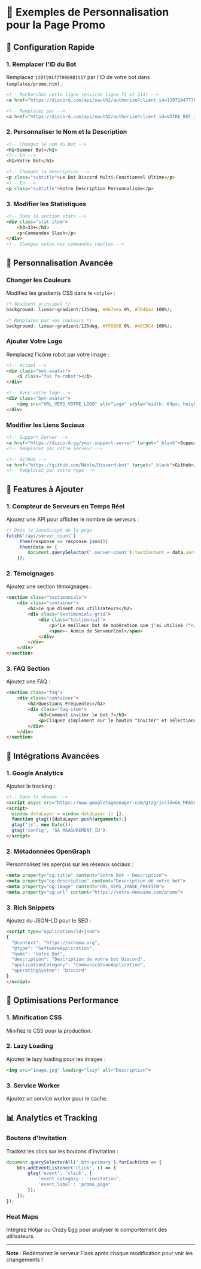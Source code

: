 # 🎨 Exemples de Personnalisation pour la Page Promo

## 🔧 Configuration Rapide

### 1. Remplacer l'ID du Bot
Remplacez `1397194777098981517` par l'ID de votre bot dans `templates/promo.html` :

```html
<!-- Recherchez cette ligne (environ ligne 71 et 214) -->
<a href="https://discord.com/api/oauth2/authorize?client_id=1397194777098981517&permissions=8&scope=bot%20applications.commands">

<!-- Remplacez par -->
<a href="https://discord.com/api/oauth2/authorize?client_id=VOTRE_BOT_ID&permissions=8&scope=bot%20applications.commands">
```

### 2. Personnaliser le Nom et la Description

```html
<!-- Changez le nom du bot -->
<h1>Summer Bot</h1>
<!-- En -->
<h1>Votre Bot</h1>

<!-- Changez la description -->
<p class="subtitle">Le Bot Discord Multi-Fonctionnel Ultime</p>
<!-- En -->
<p class="subtitle">Votre Description Personnalisée</p>
```

### 3. Modifier les Statistiques

```html
<!-- Dans la section stats -->
<div class="stat-item">
    <h3>33+</h3>
    <p>Commandes Slash</p>
</div>
<!-- Changez selon vos commandes réelles -->
```

## 🎨 Personnalisation Avancée

### Changer les Couleurs
Modifiez les gradients CSS dans le `<style>` :

```css
/* Gradient principal */
background: linear-gradient(135deg, #667eea 0%, #764ba2 100%);

/* Remplacez par vos couleurs */
background: linear-gradient(135deg, #FF6B6B 0%, #4ECDC4 100%);
```

### Ajouter Votre Logo
Remplacez l'icône robot par votre image :

```html
<!-- Actuel -->
<div class="bot-avatar">
    <i class="fas fa-robot"></i>
</div>

<!-- Avec votre logo -->
<div class="bot-avatar">
    <img src="URL_VERS_VOTRE_LOGO" alt="Logo" style="width: 64px; height: 64px; border-radius: 50%;">
</div>
```

### Modifier les Liens Sociaux

```html
<!-- Support Server -->
<a href="https://discord.gg/your-support-server" target="_blank">Support</a>
<!-- Remplacez par votre serveur -->

<!-- GitHub -->
<a href="https://github.com/N4ole/Discord-bot" target="_blank">GitHub</a>
<!-- Remplacez par votre repo -->
```

## 📱 Features à Ajouter

### 1. Compteur de Serveurs en Temps Réel
Ajoutez une API pour afficher le nombre de serveurs :

```javascript
// Dans le JavaScript de la page
fetch('/api/server_count')
    .then(response => response.json())
    .then(data => {
        document.querySelector('.server-count').textContent = data.servers;
    });
```

### 2. Témoignages
Ajoutez une section témoignages :

```html
<section class="testimonials">
    <div class="container">
        <h2>Ce que disent nos utilisateurs</h2>
        <div class="testimonials-grid">
            <div class="testimonial">
                <p>"Le meilleur bot de modération que j'ai utilisé !"</p>
                <span>- Admin de ServeurCool</span>
            </div>
        </div>
    </div>
</section>
```

### 3. FAQ Section
Ajoutez une FAQ :

```html
<section class="faq">
    <div class="container">
        <h2>Questions Fréquentes</h2>
        <div class="faq-item">
            <h3>Comment inviter le bot ?</h3>
            <p>Cliquez simplement sur le bouton "Inviter" et sélectionnez votre serveur !</p>
        </div>
    </div>
</section>
```

## 🔧 Intégrations Avancées

### 1. Google Analytics
Ajoutez le tracking :

```html
<!-- Dans le <head> -->
<script async src="https://www.googletagmanager.com/gtag/js?id=GA_MEASUREMENT_ID"></script>
<script>
  window.dataLayer = window.dataLayer || [];
  function gtag(){dataLayer.push(arguments);}
  gtag('js', new Date());
  gtag('config', 'GA_MEASUREMENT_ID');
</script>
```

### 2. Métadonnées OpenGraph
Personnalisez les aperçus sur les réseaux sociaux :

```html
<meta property="og:title" content="Votre Bot - Description">
<meta property="og:description" content="Description de votre bot">
<meta property="og:image" content="URL_VERS_IMAGE_PREVIEW">
<meta property="og:url" content="https://votre-domaine.com/promo">
```

### 3. Rich Snippets
Ajoutez du JSON-LD pour le SEO :

```html
<script type="application/ld+json">
{
  "@context": "https://schema.org",
  "@type": "SoftwareApplication",
  "name": "Votre Bot",
  "description": "Description de votre bot Discord",
  "applicationCategory": "CommunicationApplication",
  "operatingSystem": "Discord"
}
</script>
```

## 🚀 Optimisations Performance

### 1. Minification CSS
Minifiez le CSS pour la production.

### 2. Lazy Loading
Ajoutez le lazy loading pour les images :

```html
<img src="image.jpg" loading="lazy" alt="Description">
```

### 3. Service Worker
Ajoutez un service worker pour le cache.

## 📊 Analytics et Tracking

### Boutons d'Invitation
Trackez les clics sur les boutons d'invitation :

```javascript
document.querySelectorAll('.btn-primary').forEach(btn => {
    btn.addEventListener('click', () => {
        gtag('event', 'click', {
            'event_category': 'invitation',
            'event_label': 'promo_page'
        });
    });
});
```

### Heat Maps
Intégrez Hotjar ou Crazy Egg pour analyser le comportement des utilisateurs.

---

**Note** : Redémarrez le serveur Flask après chaque modification pour voir les changements !
